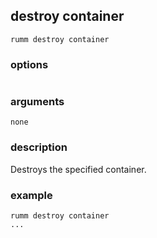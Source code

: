 ## destroy container

```
rumm destroy container
```

### options

```
```

### arguments

```
none
```

### description
Destroys the specified container.

### example

```
rumm destroy container
...
```